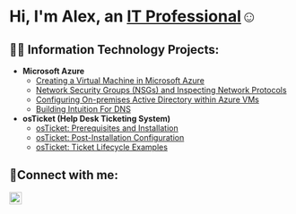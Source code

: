 <h1>Hi, I'm Alex, an <a href="https://www.linkedin.com/in/alexander-noriega-721b4723b/">IT Professional</a>☺</h1>

<h2>👨‍💻 Information Technology Projects:</h2>

- <b>Microsoft Azure</b>
  - [Creating a Virtual Machine in Microsoft Azure](https://github.com/jnoriega232/azure-virtualmachine)
  - [Network Security Groups (NSGs) and Inspecting Network Protocols](https://github.com/jnoriega232/azure-network-protocols)
  - [Configuring On-premises Active Directory within Azure VMs](https://github.com/jnoriega232/configure-ad)
  - [Building Intuition For DNS](https://github.com/jnoriega232/DNS)
- <b>osTicket (Help Desk Ticketing System)</b>
  - [osTicket: Prerequisites and Installation](https://github.com/jnoriega232/osticket-prereqs)
  - [osTicket: Post-Installation Configuration](https://github.com/jnoriega232/post-install-config)
  - [osTicket: Ticket Lifecycle Examples](https://github.com/jnoriega232/ticket-lifecycle)

<h2>🤳Connect with me:</h2>

[<img align="left" alt="Josh | LinkedIn" width="22px" src="https://cdn.jsdelivr.net/npm/simple-icons@v3/icons/linkedin.svg" />][linkedin]

[linkedin]: https://www.linkedin.com/in/alexander-noriega-721b4723b/
